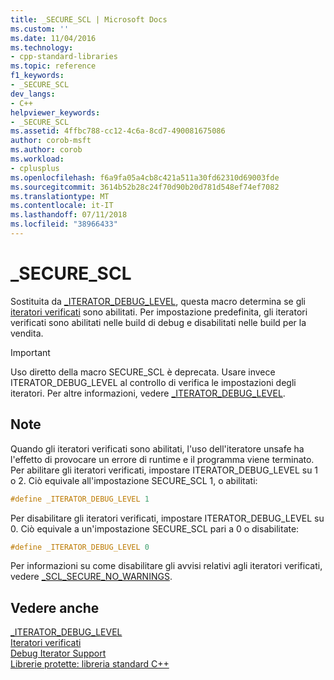 ```yaml
---
title: _SECURE_SCL | Microsoft Docs
ms.custom: ''
ms.date: 11/04/2016
ms.technology:
- cpp-standard-libraries
ms.topic: reference
f1_keywords:
- _SECURE_SCL
dev_langs:
- C++
helpviewer_keywords:
- _SECURE_SCL
ms.assetid: 4ffbc788-cc12-4c6a-8cd7-490081675086
author: corob-msft
ms.author: corob
ms.workload:
- cplusplus
ms.openlocfilehash: f6a9fa05a4cb8c421a511a30fd62310d69003fde
ms.sourcegitcommit: 3614b52b28c24f70d90b20d781d548ef74ef7082
ms.translationtype: MT
ms.contentlocale: it-IT
ms.lasthandoff: 07/11/2018
ms.locfileid: "38966433"
---
```

# <a name="securescl"></a>_SECURE_SCL

Sostituita da [_ITERATOR_DEBUG_LEVEL](../standard-library/iterator-debug-level.md), questa macro determina se gli [iteratori verificati](../standard-library/checked-iterators.md) sono abilitati. Per impostazione predefinita, gli iteratori verificati sono abilitati nelle build di debug e disabilitati nelle build per la vendita.

> [!IMPORTANT]
> Uso diretto della macro SECURE_SCL è deprecata. Usare invece ITERATOR_DEBUG_LEVEL al controllo di verifica le impostazioni degli iteratori. Per altre informazioni, vedere [_ITERATOR_DEBUG_LEVEL](../standard-library/iterator-debug-level.md).

## <a name="remarks"></a>Note

Quando gli iteratori verificati sono abilitati, l'uso dell'iteratore unsafe ha l'effetto di provocare un errore di runtime e il programma viene terminato. Per abilitare gli iteratori verificati, impostare ITERATOR_DEBUG_LEVEL su 1 o 2. Ciò equivale all'impostazione SECURE_SCL 1, o abilitati:

```cpp
#define _ITERATOR_DEBUG_LEVEL 1
```

Per disabilitare gli iteratori verificati, impostare ITERATOR_DEBUG_LEVEL su 0. Ciò equivale a un'impostazione SECURE_SCL pari a 0 o disabilitate:

```cpp
#define _ITERATOR_DEBUG_LEVEL 0
```

Per informazioni su come disabilitare gli avvisi relativi agli iteratori verificati, vedere [_SCL_SECURE_NO_WARNINGS](../standard-library/scl-secure-no-warnings.md).

## <a name="see-also"></a>Vedere anche

[_ITERATOR_DEBUG_LEVEL](../standard-library/iterator-debug-level.md)<br/>
[Iteratori verificati](../standard-library/checked-iterators.md)<br/>
[Debug Iterator Support](../standard-library/debug-iterator-support.md)<br/>
[Librerie protette: libreria standard C++](../standard-library/safe-libraries-cpp-standard-library.md)<br/>
